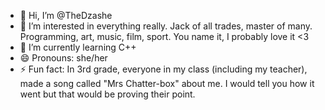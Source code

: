 - 👋 Hi, I’m @TheDzashe
- 👀 I’m interested in everything really. Jack of all trades, master of many. Programming, art, music, film, sport. You name it, I probably love it <3
- 🌱 I’m currently learning C++
- 😄 Pronouns: she/her
- ⚡ Fun fact: In 3rd grade, everyone in my class (including my teacher), made a song called "Mrs Chatter-box" about me. I would tell you how it went but that would be proving their point.

<!---
TheDzashe/TheDzashe is a ✨ special ✨ repository because its `README.md` (this file) appears on your GitHub profile.
You can click the Preview link to take a look at your changes.
--->
